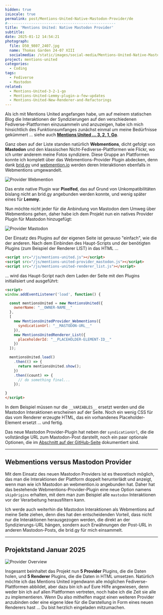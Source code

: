 ```yaml
---
hidden: true
isLocale: true
permalink: post/Mentions-United-Native-Mastodon-Provider/de
#--------------------------------------------------
title: 'Mentions United: Native Mastodon Provider'
subtitle: 
date: 2025-01-12 14:54:21
photograph:
  file: D50_9807_2407.jpg
  name: Thomas Garden 24-07 XIII
  socialmedia: /static/images/social-media/Mentions-United-Native-Mastodon-Provider.png
project: mentions-united
categories:
  - Coding
tags:
  - Fediverse
  - Mastodon
related:
  - Mentions-United-3-2-1-go
  - Mentions-United-Lemmy-plugin-a-few-updates
  - Mentions-United-New-Renderer-and-Refactorings
---
```


Als ich mit Mentions United angefangen habe, um auf meinem statischen Blog die Interaktionen der Syndizierungen auf den verschiedenen Fediverse-Plattformen einzusammeln und anzuzeigen, habe ich mich hinsichtlich des Funktionsumfanges zunächst einmal um meine Bedürfnisse gekümmert ... siehe auch [**Mentions United ... 3, 2, 1, Go**](/post/Mentions-United-3-2-1-go/).

Ganz oben auf der Liste standen natürlich **Webmentions**, dicht gefolgt von **Mastodon** und den klassischen Nicht-Fediverse-Plattformen wie Flickr, wo ich unter anderem meine Fotos syndiziere. Diese Gruppe an Plattformen konnte ich komplett über das Webmentions-Provider Plugin abdecken, denn dank [brid.gy](https://brid.gy]) und [webmention.io](https://webmention.io) werden deren Interaktionen ebenfalls in Webmentions umgewandelt.

![Provider Webmention](post/Mentions-United-Native-Mastodon-Provider/Provider-webmention.png)

<!-- more -->

Das erste native Plugin war **Pixelfed**, das auf Grund von Unkompatibilitäten bislang nicht an brid.gy angebunden werden konnte, und wenig später eines für **Lemmy**.

Nun möchte nicht jeder für die Anbindung von Mastodon dem Umweg über Webmentions gehen, daher habe ich dem Projekt nun ein natives Provider Plugin für Mastodon hinzugefügt:

![Provider Mastodon](post/Mentions-United-Native-Mastodon-Provider/Provider-mastodon.png)

Der Einsatz des Plugins auf der eigenen Seite ist genauso "einfach", wie die der anderen. Nach dem Einbinden des Haupt-Scripts und der benötigten Plugins (zum Beispiel der Renderer LIST) in das HTML ...

```html
<script src="/js/mentions-united.js"></script>
<script src="/js/mentions-united-provider_mastodon.js"></script>
<script src="/js/mentions-united-renderer_list.js"></script>
```

... wird das Haupt-Script nach dem Laden der Seite mit den Plugins initialisiert und ausgeführt:

```html
<script>
window.addEventListener('load', function() {

  const mentionsUnited = new MentionsUnited({
    ownerName: "__OWNER-NAME__"
  },
  [
    new MentionsUnitedProvider_Webmentions({
      syndicationUrl: "__MASTODON-URL__"
    }),  
    new MentionsUnitedRenderer_List({
      placeholderId: "__PLACEHOLDER-ELEMENT-ID__"
    })
  ]);

  mentionsUnited.load()
    .then(() => {
      return mentionsUnited.show();
    })
    .then((count) => {
      // do something final... 
    });

}
</script>
```

In dem Beispiel müssen nur die ``__VARIABLES__`` ersetzt werden und die Mastodon Interaktionen erscheinen auf der Seite. Noch ein wenig CSS für das vom Renderer erzeugte HTML, das ein vorhandenes Placeholder-Element ersetzt ... und fertig.

Das neue Mastodon Provider-Plugin hat neben der ``syndicationUrl``, die die vollständige URL zum Mastodon-Post darstellt, noch ein paar optionale Optionen, die im [Abschnitt auf der GitHub-Seite](https://github.com/kristofzerbe/Mentions-United?tab=readme-ov-file#mastodon) dokumentiert sind.

---

## Webmentions versus Mastodon Provider

Mit dem Einsatz des neuen Mastodon Providers ist es theoretisch möglich, das man die Interaktionen der Plattform doppelt herunterlädt und anzeigt, wenn man wie ich Mastodon an webmention.io angebunden hat. Daher hat das bestehende Webmentions-Provider-Plugin eine neue Option namens ``skipOrigins`` erhalten, mit dem man zum Beispiel alle ``mastodon`` Interaktionen vor der Verarbeitung herausfiltern kann.

Ich werde auch weiterhin die Mastodon Interaktionen als Webmentions auf meine Seite ziehen, denn dies hat den entscheidenden Vorteil, dass nicht nur die Interaktionen herausgezogen werden, die direkt an der Syndizierungs-URL hängen, sondern auch Erwähnungen der Post-URL in anderen Mastodon-Posts, die brid.gy für mich einsammelt.

---

## Projektstand Januar 2025

![Provider Overview](post/Mentions-United-Native-Mastodon-Provider/Provider-Overview.png)

Insgesamt beinhaltet das Projekt nun **5 Provider** Plugins, die die Daten holen, und **5 Renderer** Plugins, die die Daten in HTML umsetzen. Natürlich möchte ich das Mentions United irgendwann alle möglichen Fediverse-Plattformen abbildet, aber dazu bin ich auf Eure Hilfe angewiesen, denn weder bin ich auf allen Plattformen vertreten, noch habe ich die Zeit sie alle zu implementieren. Wenn Du also mithelfen magst einen weiteren Provider anzubinden oder eine eigene Idee für die Darstellung in Form eines neuen Renderers hast ... Du bist herzlich eingeladen mitzumachen.
